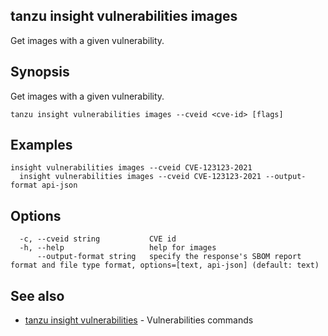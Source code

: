 ## tanzu insight vulnerabilities images

Get images with a given vulnerability.

## <a id='synopsis'></a>Synopsis

Get images with a given vulnerability.

```console
tanzu insight vulnerabilities images --cveid <cve-id> [flags]
```

## <a id='examples'></a>Examples

```console
insight vulnerabilities images --cveid CVE-123123-2021
  insight vulnerabilities images --cveid CVE-123123-2021 --output-format api-json
```

## <a id='options'></a>Options

```console
  -c, --cveid string           CVE id
  -h, --help                   help for images
      --output-format string   specify the response's SBOM report format and file type format, options=[text, api-json] (default: text)
```

## <a id='see-also'></a>See also

* [tanzu insight vulnerabilities](tanzu_insight_vulnerabilities.hbs.md)	 - Vulnerabilities commands


